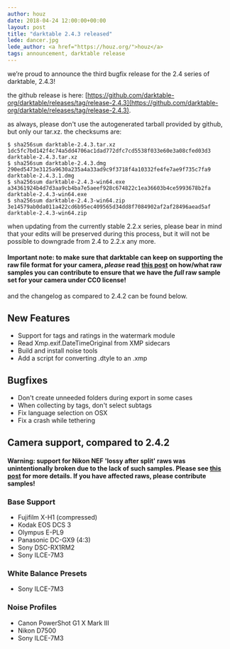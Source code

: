 ```yaml
---
author: houz
date: 2018-04-24 12:00:00+00:00
layout: post
title: "darktable 2.4.3 released"
lede: dancer.jpg
lede_author: <a href="https://houz.org/">houz</a>
tags: announcement, darktable release
---
```


we’re proud to announce the third bugfix release for the 2.4 series of darktable, 2.4.3!

the github release is here: [https://github.com/darktable-org/darktable/releases/tag/release-2.4.3](https://github.com/darktable-org/darktable/releases/tag/release-2.4.3).

as always, please don't use the autogenerated tarball provided by github, but only our tar.xz. the checksums are:

```
$ sha256sum darktable-2.4.3.tar.xz
1dc5fc7bd142f4c74a5dd4706ac1dad772dfc7cd5538f033e60e3a08cfed03d3 darktable-2.4.3.tar.xz
$ sha256sum darktable-2.4.3.dmg
290ed5473e3125a9630a235a4a33ad9c9f3718f4a10332fe4fe7ae9f735c7fa9 darktable-2.4.3.1.dmg
$ sha256sum darktable-2.4.3-win64.exe
a34361924b4d7d3aa9cb4ba7e5aeef928c674822c1ea36603b4ce5993678b2fa darktable-2.4.3-win64.exe
$ sha256sum darktable-2.4.3-win64.zip
3e14579ab0da011a422cd6b95ec409565d34dd8f7084902af2af28496aead5af darktable-2.4.3-win64.zip
```

when updating from the currently stable 2.2.x series, please bear in mind that your edits will be preserved during this process, but it will not be possible to downgrade from 2.4 to 2.2.x any more.

#### Important note: to make sure that darktable can keep on supporting the raw file format for your camera, *please* read [this post](https://discuss.pixls.us/t/raw-samples-wanted/5420?u=lebedevri) on how/what raw samples you can contribute to ensure that we have the *full* raw sample set for your camera under CC0 license!

and the changelog as compared to 2.4.2 can be found below.

## New Features

- Support for tags and ratings in the watermark module
- Read Xmp.exif.DateTimeOriginal from XMP sidecars
- Build and install noise tools
- Add a script for converting .dtyle to an .xmp

## Bugfixes

- Don't create unneeded folders during export in some cases
- When collecting by tags, don't select subtags
- Fix language selection on OSX
- Fix a crash while tethering

## Camera support, compared to 2.4.2

#### Warning: support for Nikon NEF 'lossy after split' raws was unintentionally broken due to the lack of such samples. Please see [this post](https://discuss.pixls.us/t/nikon-a-specific-raw-sample-wanted/5483?u=lebedevri) for more details. If you have affected raws, please contribute samples!

### Base Support

- Fujifilm X-H1 (compressed)
- Kodak EOS DCS 3
- Olympus E-PL9
- Panasonic DC-GX9 (4:3)
- Sony DSC-RX1RM2
- Sony ILCE-7M3

### White Balance Presets

- Sony ILCE-7M3

### Noise Profiles

- Canon PowerShot G1 X Mark III
- Nikon D7500
- Sony ILCE-7M3
